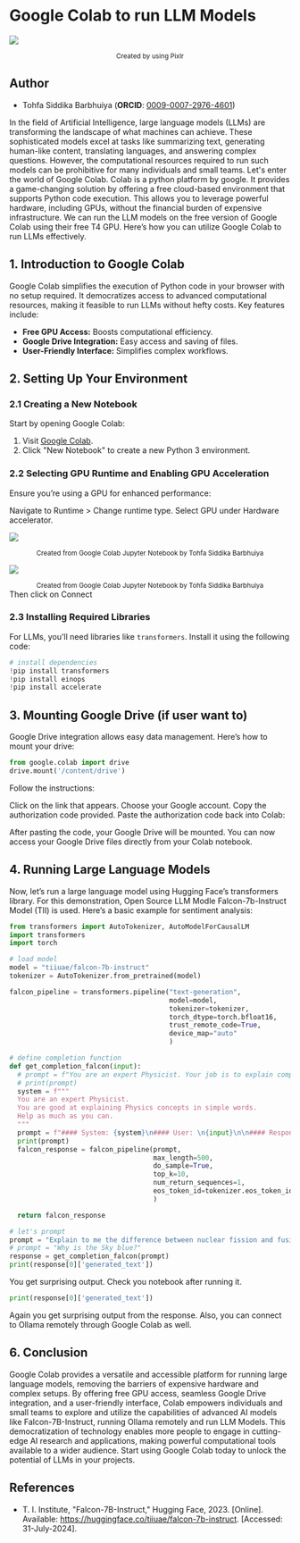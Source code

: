 # Google Colab to run LLM Models

![](https://cdn.jsdelivr.net/gh/data-community-of-practice/AI-Graph-Obsidian/img/Google__Colab.png)
<div align="center"><small>Created by using Pixlr</small></div>

## Author  
- Tohfa Siddika Barbhuiya (**ORCID**: [0009-0007-2976-4601](https://orcid.org/0009-0007-2976-4601))  

In the field of Artificial Intelligence, large language models (LLMs) are transforming the landscape of what machines can achieve. These sophisticated models excel at tasks like summarizing text, generating human-like content, translating languages, and answering complex questions. However, the computational resources required to run such models can be prohibitive for many individuals and small teams.
Let's enter the world of Google Colab.
Colab is a python platform by google. It provides a game-changing solution by offering a free cloud-based environment that supports Python code execution. This allows you to leverage powerful hardware, including GPUs, without the financial burden of expensive infrastructure. We can run the LLM models on the free version of Google Colab using their free T4 GPU. Here’s how you can utilize Google Colab to run LLMs effectively.

## 1. Introduction to Google Colab

Google Colab simplifies the execution of Python code in your browser with no setup required. It democratizes access to advanced computational resources, making it feasible to run LLMs without hefty costs. Key features include:

- **Free GPU Access:** Boosts computational efficiency.
- **Google Drive Integration:** Easy access and saving of files.
- **User-Friendly Interface:** Simplifies complex workflows.

## 2. Setting Up Your Environment

### 2.1 Creating a New Notebook

Start by opening Google Colab:

1. Visit <a href="https://colab.google/" target="_blank">Google Colab</a>.
2. Click "New Notebook" to create a new Python 3 environment.

### 2.2 Selecting GPU Runtime and Enabling GPU Acceleration
Ensure you’re using a GPU for enhanced performance:

Navigate to Runtime > Change runtime type.
Select GPU under Hardware accelerator.

![](https://cdn.jsdelivr.net/gh/data-community-of-practice/AI-Graph-Obsidian/img/Runtime__type.png)

<div align="center"><small>Created from Google Colab Jupyter Notebook by Tohfa Siddika Barbhuiya</small></div>

![](https://cdn.jsdelivr.net/gh/data-community-of-practice/AI-Graph-Obsidian/img/GPU__Selection.png)

<div align="center"><small>Created from Google Colab Jupyter Notebook by Tohfa Siddika Barbhuiya</small></div>
Then click on Connect

### 2.3 Installing Required Libraries

For LLMs, you'll need libraries like `transformers`. Install it using the following code:

```python
# install dependencies
!pip install transformers
!pip install einops
!pip install accelerate
```

## 3. Mounting Google Drive (if user want to)
Google Drive integration allows easy data management. Here’s how to mount your drive:

```python
from google.colab import drive
drive.mount('/content/drive')

```
Follow the instructions:

Click on the link that appears.
Choose your Google account.
Copy the authorization code provided.
Paste the authorization code back into Colab:

After pasting the code, your Google Drive will be mounted.
You can now access your Google Drive files directly from your Colab notebook.

## 4. Running Large Language Models
Now, let’s run a large language model using Hugging Face’s transformers library. For this demonstration, Open Source LLM Modle Falcon-7b-Instruct Model (TII) is used. Here’s a basic example for sentiment analysis:

```python
from transformers import AutoTokenizer, AutoModelForCausalLM
import transformers
import torch

# load model
model = "tiiuae/falcon-7b-instruct"
tokenizer = AutoTokenizer.from_pretrained(model)

falcon_pipeline = transformers.pipeline("text-generation",
                                        model=model,
                                        tokenizer=tokenizer,
                                        torch_dtype=torch.bfloat16,
                                        trust_remote_code=True,
                                        device_map="auto"
                                        )
```

```python
# define completion function
def get_completion_falcon(input):
  # prompt = f"You are an expert Physicist. Your job is to explain complex Physics concepts in simple words. \n{input}"
  # print(prompt)
  system = f"""
  You are an expert Physicist.
  You are good at explaining Physics concepts in simple words.
  Help as much as you can.
  """
  prompt = f"#### System: {system}\n#### User: \n{input}\n\n#### Response from falcon-7b-instruct:"
  print(prompt)
  falcon_response = falcon_pipeline(prompt,
                                    max_length=500,
                                    do_sample=True,
                                    top_k=10,
                                    num_return_sequences=1,
                                    eos_token_id=tokenizer.eos_token_id,
                                    )

  return falcon_response
```

```python
# let's prompt
prompt = "Explain to me the difference between nuclear fission and fusion."
# prompt = "Why is the Sky blue?"
response = get_completion_falcon(prompt)
print(response[0]['generated_text'])
```
You get surprising output. Check you notebook after running it.
```python
print(response[0]['generated_text'])
```
Again you get surprising output from the response.
Also, you can connect to Ollama remotely through Google Colab as well.

## 6. Conclusion
Google Colab provides a versatile and accessible platform for running large language models, removing the barriers of expensive hardware and complex setups. By offering free GPU access, seamless Google Drive integration, and a user-friendly interface, Colab empowers individuals and small teams to explore and utilize the capabilities of advanced AI models like Falcon-7B-Instruct, running Ollama remotely and run LLM Models. This democratization of technology enables more people to engage in cutting-edge AI research and applications, making powerful computational tools available to a wider audience. Start using Google Colab today to unlock the potential of LLMs in your projects.

## References
- T. I. Institute, "Falcon-7B-Instruct," Hugging Face, 2023. [Online]. Available: https://huggingface.co/tiiuae/falcon-7b-instruct. [Accessed: 31-July-2024].
